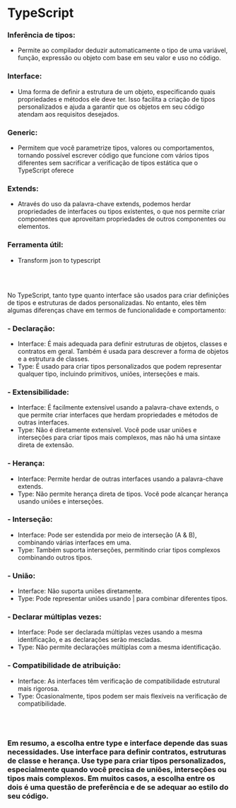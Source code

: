 # TypeScript

### Inferência de tipos:
- Permite ao compilador deduzir automaticamente o tipo de uma variável, função, expressão ou objeto com base em seu valor e uso no código.

### Interface:
- Uma forma de definir a estrutura de um objeto, especificando quais propriedades e métodos ele deve ter. Isso facilita a criação de tipos personalizados e ajuda a garantir que os objetos em seu código atendam aos requisitos desejados.

### Generic:
- Permitem que você parametrize tipos, valores ou comportamentos, tornando possível escrever código que funcione com vários tipos diferentes sem sacrificar a verificação de tipos estática que o TypeScript oferece

### Extends:
- Através do uso da palavra-chave extends, podemos herdar propriedades de interfaces ou tipos existentes, o que nos permite criar componentes que aproveitam propriedades de outros componentes ou elementos.

### Ferramenta útil: 
- Transform json to typescript

<br><br>

No TypeScript, tanto type quanto interface são usados para criar definições de tipos e estruturas de dados personalizadas. No entanto, eles têm algumas diferenças chave em termos de funcionalidade e comportamento:

### - Declaração:
- Interface: É mais adequada para definir estruturas de objetos, classes e contratos em geral. Também é usada para descrever a forma de objetos e a estrutura de classes.
- Type: É usado para criar tipos personalizados que podem representar qualquer tipo, incluindo primitivos, uniões, interseções e mais.

### - Extensibilidade:
- Interface: É facilmente extensível usando a palavra-chave extends, o que permite criar interfaces que herdam propriedades e métodos de outras interfaces.
- Type: Não é diretamente extensível. Você pode usar uniões e interseções para criar tipos mais complexos, mas não há uma sintaxe direta de extensão.

### - Herança:
- Interface: Permite herdar de outras interfaces usando a palavra-chave extends.
- Type: Não permite herança direta de tipos. Você pode alcançar herança usando uniões e interseções.

### - Interseção:
- Interface: Pode ser estendida por meio de interseção (A & B), combinando várias interfaces em uma.
- Type: Também suporta interseções, permitindo criar tipos complexos combinando outros tipos.

### - União:
- Interface: Não suporta uniões diretamente.
- Type: Pode representar uniões usando | para combinar diferentes tipos.

### - Declarar múltiplas vezes:
- Interface: Pode ser declarada múltiplas vezes usando a mesma identificação, e as declarações serão mescladas.
- Type: Não permite declarações múltiplas com a mesma identificação.

### - Compatibilidade de atribuição:
- Interface: As interfaces têm verificação de compatibilidade estrutural mais rigorosa.
- Type: Ocasionalmente, tipos podem ser mais flexíveis na verificação de compatibilidade.

<br><br>

### Em resumo, a escolha entre type e interface depende das suas necessidades. Use interface para definir contratos, estruturas de classe e herança. Use type para criar tipos personalizados, especialmente quando você precisa de uniões, interseções ou tipos mais complexos. Em muitos casos, a escolha entre os dois é uma questão de preferência e de se adequar ao estilo do seu código.